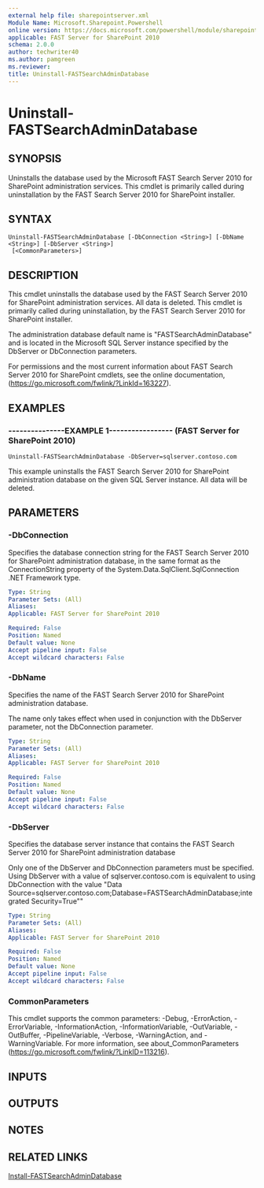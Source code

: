 ```yaml
---
external help file: sharepointserver.xml
Module Name: Microsoft.Sharepoint.Powershell
online version: https://docs.microsoft.com/powershell/module/sharepoint-server/uninstall-fastsearchadmindatabase
applicable: FAST Server for SharePoint 2010
schema: 2.0.0
author: techwriter40
ms.author: pamgreen
ms.reviewer:
title: Uninstall-FASTSearchAdminDatabase
---
```


# Uninstall-FASTSearchAdminDatabase

## SYNOPSIS
Uninstalls the database used by the Microsoft FAST Search Server 2010 for SharePoint administration services.
This cmdlet is primarily called during uninstallation by the FAST Search Server 2010 for SharePoint installer.

## SYNTAX

```
Uninstall-FASTSearchAdminDatabase [-DbConnection <String>] [-DbName <String>] [-DbServer <String>]
 [<CommonParameters>]
```

## DESCRIPTION
This cmdlet uninstalls the database used by the FAST Search Server 2010 for SharePoint administration services.
All data is deleted.
This cmdlet is primarily called during uninstallation, by the FAST Search Server 2010 for SharePoint installer.

The administration database default name is "FASTSearchAdminDatabase" and is located in the Microsoft SQL Server instance specified by the DbServer or DbConnection parameters.

For permissions and the most current information about FAST Search Server 2010 for SharePoint cmdlets, see the online documentation, (https://go.microsoft.com/fwlink/?LinkId=163227).

## EXAMPLES

### ---------------EXAMPLE 1----------------- (FAST Server for SharePoint 2010)
```
Uninstall-FASTSearchAdminDatabase -DbServer=sqlserver.contoso.com
```

This example uninstalls the FAST Search Server 2010 for SharePoint administration database on the given SQL Server instance.
All data will be deleted.

## PARAMETERS

### -DbConnection
Specifies the database connection string for the FAST Search Server 2010 for SharePoint administration database, in the same format as the ConnectionString property of the System.Data.SqlClient.SqlConnection .NET Framework type.

```yaml
Type: String
Parameter Sets: (All)
Aliases: 
Applicable: FAST Server for SharePoint 2010

Required: False
Position: Named
Default value: None
Accept pipeline input: False
Accept wildcard characters: False
```

### -DbName
Specifies the name of the FAST Search Server 2010 for SharePoint administration database.

The name only takes effect when used in conjunction with the DbServer parameter, not the DbConnection parameter.

```yaml
Type: String
Parameter Sets: (All)
Aliases: 
Applicable: FAST Server for SharePoint 2010

Required: False
Position: Named
Default value: None
Accept pipeline input: False
Accept wildcard characters: False
```

### -DbServer
Specifies the database server instance that contains the FAST Search Server 2010 for SharePoint administration database

Only one of the DbServer and DbConnection parameters must be specified.
Using DbServer with a value of sqlserver.contoso.com is equivalent to using DbConnection with the value "Data Source=sqlserver.contoso.com;Database=FASTSearchAdminDatabase;integrated Security=True""

```yaml
Type: String
Parameter Sets: (All)
Aliases: 
Applicable: FAST Server for SharePoint 2010

Required: False
Position: Named
Default value: None
Accept pipeline input: False
Accept wildcard characters: False
```

### CommonParameters
This cmdlet supports the common parameters: -Debug, -ErrorAction, -ErrorVariable, -InformationAction, -InformationVariable, -OutVariable, -OutBuffer, -PipelineVariable, -Verbose, -WarningAction, and -WarningVariable. For more information, see about_CommonParameters (https://go.microsoft.com/fwlink/?LinkID=113216).

## INPUTS

## OUTPUTS

## NOTES

## RELATED LINKS

[Install-FASTSearchAdminDatabase](Install-FASTSearchAdminDatabase.md)

